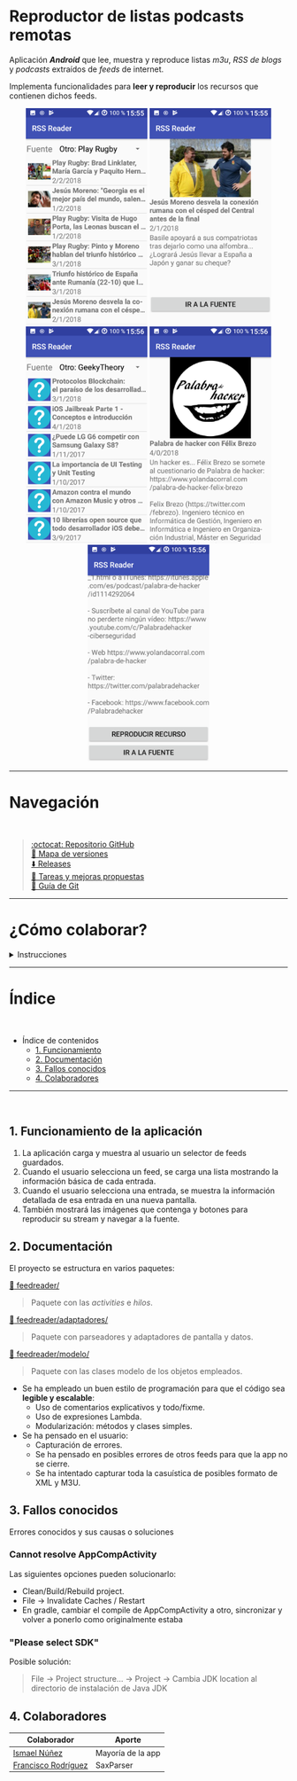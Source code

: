 # Reproductor de listas podcasts remotas

Aplicación ***Android*** que lee, muestra y reproduce listas *m3u*, *RSS de blogs* y *podcasts* extraídos de *feeds* de internet.

Implementa funcionalidades para **leer y reproducir** los recursos que contienen dichos feeds.

<p align="center">
<img src="doc/1.png" width="220" alt="">
<img src="doc/2.png" width="220" alt="">
<img src="doc/3.png" width="220" alt="">
<img src="doc/4.png" width="220" alt="">
<img src="doc/5.png" width="220" alt="">
</p>

- - - -

# Navegación
<br>

> [:octocat: Repositorio GitHub](https://github.com/Monroy2DAM/android-feed-reader)<br>
> [:scroll: Mapa de versiones](https://github.com/Monroy2DAM/android-feed-reader/network)<br>
> [:arrow_down: Releases](https://github.com/Monroy2DAM/android-feed-reader/releases)<br>
> [:memo: Tareas y mejoras propuestas](https://github.com/Monroy2DAM/android-feed-reader/issues)<br>
> [:blue_book: Guía de Git](https://github.com/ismenc/seminario-git)<br>


- - - -

# ¿Cómo colaborar?

<details>
     <summary>Instrucciones</summary>
 <p>
  <!-- alternative placement of p shown above -->

  1. :v: Haz un fork del repositorio y posteriormente descárgalo `git clone <url>`.
  2. :open_file_folder: Navega a la carpeta del proyecto `cd <carpeta>`.
  3. :memo: Crea una nueva rama `git checkout -b <nombre-rama>` y luego haz tus cambios.
  4. :sparkles: Añade los cambios `git add *` y haz el commit: `git commit -am "Resumen de cambios"`.
  5. :arrow_up: Sube la nueva rama: `git push origin <nombre-rama>`.
  6. :email: Inicia un pull request en el repositorio :D

:octocat: Si deseas aprender Git, visita mi [guía sobre Git](https://github.com/ismenc/seminario-git).
      </p></details>

- - - -

# Índice
<br>

* Índice de contenidos
  * [1. Funcionamiento](#1-funcionamiento-de-la-aplicación)
  * [2. Documentación](#2-documentación)
  * [3. Fallos conocidos](#3-fallos-conocidos)
  * [4. Colaboradores](#3-Colaboradores)

- - - -
<br>


## 1. Funcionamiento de la aplicación

1. La aplicación carga y muestra al usuario un selector de feeds guardados.
2. Cuando el usuario selecciona un feed, se carga una lista mostrando la información básica de cada entrada.
3. Cuando el usuario selecciona una entrada, se muestra la información detallada de esa entrada en una nueva pantalla.
4. También mostrará las imágenes que contenga y botones para reproducir su stream y navegar a la fuente.


## 2. Documentación

El proyecto se estructura en varios paquetes:

[:open_file_folder: feedreader/](app/src/main/java/com/example/ismael/feedreader/)

   > Paquete con las *activities* e *hilos*.

[:open_file_folder: feedreader/adaptadores/](app/src/main/java/com/example/ismael/feedreader/adaptadores/)

   > Paquete con parseadores y adaptadores de pantalla y datos.

[:open_file_folder: feedreader/modelo/](app/src/main/java/com/example/ismael/feedreader/modelo/)

   > Paquete con las clases modelo de los objetos empleados.

* Se ha empleado un buen estilo de programación para que el código sea **legible y escalable**:
  * Uso de comentarios explicativos y todo/fixme.
  * Uso de expresiones Lambda.
  * Modularización: métodos y clases simples.
* Se ha pensado en el usuario:
  * Capturación de errores.
  * Se ha pensado en posibles errores de otros feeds para que la app no se cierre.
  * Se ha intentado capturar toda la casuística de posibles formato de XML y M3U.

## 3. Fallos conocidos

Errores conocidos y sus causas o soluciones

### Cannot resolve AppCompActivity

Las siguientes opciones pueden solucionarlo:

* Clean/Build/Rebuild project.
* File -> Invalidate Caches / Restart
* En gradle, cambiar el compile de AppCompActivity a otro, sincronizar y volver a ponerlo como originalmente estaba

### "Please select SDK"

Posible solución:

   > File -> Project structure... -> Project -> Cambia JDK location al directorio de instalación de Java JDK
   
## 4. Colaboradores

Colaborador | Aporte
------------ | ------------
[Ismael Núñez](https://github.com/ismenc) | Mayoría de la app
[Francisco Rodríguez](https://github.com/KerosenoDev) | SaxParser
